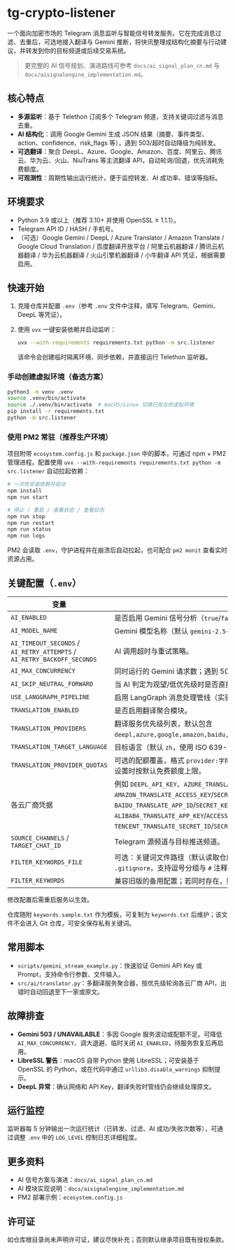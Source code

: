 # tg-crypto-listener

一个面向加密市场的 Telegram 消息监听与智能信号转发服务。它在完成消息过滤、去重后，可选地接入翻译与 Gemini 推断，将快讯整理成结构化摘要与行动建议，并转发到你的目标频道或后续交易系统。

> 更完整的 AI 信号规划、演进路线可参考 `docs/ai_signal_plan_cn.md` 与 `docs/aisignalengine_implementation.md`。

## 核心特点
- **多源监听**：基于 Telethon 订阅多个 Telegram 频道，支持关键词过滤与消息去重。
- **AI 结构化**：调用 Google Gemini 生成 JSON 结果（摘要、事件类型、action、confidence、risk_flags 等），遇到 503/超时自动降级为纯转发。
- **可选翻译**：聚合 DeepL、Azure、Google、Amazon、百度、阿里云、腾讯云、华为云、火山、NiuTrans 等主流翻译 API，自动轮询/回退，优先消耗免费额度。
- **可观测性**：周期性输出运行统计，便于监控转发、AI 成功率、错误等指标。

## 环境要求
- Python 3.9 或以上（推荐 3.10+ 并使用 OpenSSL ≥ 1.1.1）。
- Telegram API ID / HASH / 手机号。
- （可选）Google Gemini / DeepL / Azure Translator / Amazon Translate / Google Cloud Translation / 百度翻译开放平台 / 阿里云机器翻译 / 腾讯云机器翻译 / 华为云机器翻译 / 火山引擎机器翻译 / 小牛翻译 API 凭证，根据需要启用。

## 快速开始
1. 克隆仓库并配置 `.env`（参考 `.env` 文件中注释，填写 Telegram、Gemini、DeepL 等凭证）。
2. 使用 `uvx` 一键安装依赖并启动监听：

   ```bash
   uvx --with-requirements requirements.txt python -m src.listener
   ```

   该命令会创建临时隔离环境、同步依赖，并直接运行 Telethon 监听器。

### 手动创建虚拟环境（备选方案）
```bash
python3 -m venv .venv
source .venv/bin/activate
source ./.venv/bin/activate  # macOS/Linux 切换已存在的虚拟环境
pip install -r requirements.txt
python -m src.listener
```

### 使用 PM2 常驻（推荐生产环境）
项目附带 `ecosystem.config.js` 和 `package.json` 中的脚本，可通过 npm + PM2 管理进程。配置使用 `uvx --with-requirements requirements.txt python -m src.listener` 自动拉起依赖：

```bash
# 一次性安装依赖并启动
npm install
npm run start

# 停止 / 重启 / 查看状态 / 查看日志
npm run stop
npm run restart
npm run status
npm run logs
```

PM2 会读取 `.env`，守护进程并在崩溃后自动拉起，也可配合 `pm2 monit` 查看实时资源占用。

## 关键配置（`.env`）
| 变量 | 说明 |
| --- | --- |
| `AI_ENABLED` | 是否启用 Gemini 信号分析（`true`/`false`）。|
| `AI_MODEL_NAME` | Gemini 模型名称（默认 `gemini-2.5-flash`）。|
| `AI_TIMEOUT_SECONDS` / `AI_RETRY_ATTEMPTS` / `AI_RETRY_BACKOFF_SECONDS` | AI 调用超时与重试策略。|
| `AI_MAX_CONCURRENCY` | 同时运行的 Gemini 请求数；遇到 503 可调低。|
| `AI_SKIP_NEUTRAL_FORWARD` | 当 AI 判定为观望/低优先级时是否直接跳过转发。|
| `USE_LANGGRAPH_PIPELINE` | 启用 LangGraph 消息处理管线（实验特性，默认 `false`）。|
| `TRANSLATION_ENABLED` | 是否启用翻译聚合模块。|
| `TRANSLATION_PROVIDERS` | 翻译服务优先级列表，默认包含 `deepl,azure,google,amazon,baidu,alibaba,tencent,huawei,volcano,niutrans`。|
| `TRANSLATION_TARGET_LANGUAGE` | 目标语言（默认 `zh`，使用 ISO 639-1）。|
| `TRANSLATION_PROVIDER_QUOTAS` | 可选的配额覆盖，格式 `provider:字符数`，例如 `tencent:5000000,deepl:500000`；未设置时按默认免费额度上限。|
| 各云厂商凭据 | 例如 `DEEPL_API_KEY`、`AZURE_TRANSLATOR_KEY`/`REGION`、`AMAZON_TRANSLATE_ACCESS_KEY`/`SECRET_KEY`/`REGION`、`GOOGLE_TRANSLATE_API_KEY`、`BAIDU_TRANSLATE_APP_ID`/`SECRET_KEY`、`ALIBABA_TRANSLATE_APP_KEY`/`ACCESS_KEY_ID`/`ACCESS_KEY_SECRET`、`TENCENT_TRANSLATE_SECRET_ID`/`SECRET_KEY` 等 —— 仅在启用对应服务时必填。|
| `SOURCE_CHANNELS` / `TARGET_CHAT_ID` | Telegram 源频道与目标推送频道。|
| `FILTER_KEYWORDS_FILE` | 可选：关键词文件路径（默认读取仓库根目录的 `keywords.txt`，文件已加入 `.gitignore`，支持逗号分组与 `#` 注释）。|
| `FILTER_KEYWORDS` | 兼容旧版的备用配置；若同时存在，则会与文件中关键词合并。|

修改配置后需重启服务以生效。

仓库随附 `keywords.sample.txt` 作为模板，可复制为 `keywords.txt` 后维护；该文件不会进入 Git 仓库，可安全保存私有关键词。

## 常用脚本
- `scripts/gemini_stream_example.py`：快速验证 Gemini API Key 或 Prompt，支持命令行参数、文件输入。
- `src/ai/translator.py`：多翻译服务聚合器，按优先级轮询各云厂商 API，出错时自动回退至下一家或原文。

## 故障排查
- **Gemini 503 / UNAVAILABLE**：多因 Google 服务波动或配额不足。可降低 `AI_MAX_CONCURRENCY`、调大退避、临时关闭 `AI_ENABLED`，待服务恢复后再启用。
- **LibreSSL 警告**：macOS 自带 Python 使用 LibreSSL；可安装基于 OpenSSL 的 Python，或在代码中通过 `urllib3.disable_warnings` 抑制提示。
- **DeepL 异常**：确认网络和 API Key，翻译失败时管线仍会继续处理原文。

## 运行监控
监听器每 5 分钟输出一次运行统计（已转发、过滤、AI 成功/失败次数等），可通过调整 `.env` 中的 `LOG_LEVEL` 控制日志详细程度。

## 更多资料
- AI 信号方案与演进：`docs/ai_signal_plan_cn.md`
- AI 模块实现说明：`docs/aisignalengine_implementation.md`
- PM2 部署示例：`ecosystem.config.js`

## 许可证
如仓库根目录尚未声明许可证，建议尽快补充；否则默认继承项目既有授权条款。
